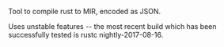 Tool to compile rust to MIR, encoded as JSON.

Uses unstable features -- the most recent build which has been
successfully tested is rustc nightly-2017-08-16.
